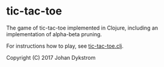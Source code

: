 # tic-tac-toe

The game of tic-tac-toe implemented in Clojure, including an 
implementation of alpha-beta pruning.

For instructions how to play, see 
[tic-tac-toe.clj](/src/tic-tac-toe.clj).

Copyright (C) 2017 Johan Dykstrom
